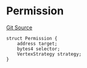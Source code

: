 # Permission
[Git Source](https://github.com/llama-community/vertex-v1/blob/cc88cdb8bad11e53bd46d72467d70a467b8b1b95/src/utils/Structs.sol)


```solidity
struct Permission {
    address target;
    bytes4 selector;
    VertexStrategy strategy;
}
```

